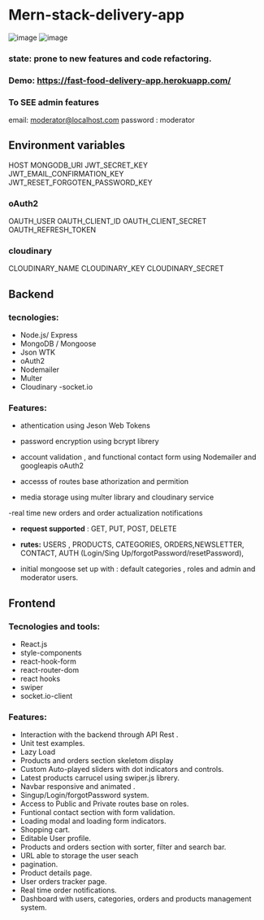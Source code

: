 # Mern-stack-delivery-app

![image](https://drive.google.com/uc?export=view&id=1suIMST1GKIYOxW_FYcWQKE7r2XvJx1qr)
![image](https://drive.google.com/uc?export=view&id=16KEyxTuiZ4JsuUrOT2UDAYqG9J-PNdQD)

### state: prone to new features and code refactoring.

### Demo: https://fast-food-delivery-app.herokuapp.com/

### To SEE admin features

email: moderator@localhost.com
password : moderator

## Environment variables

HOST
MONGODB_URI
JWT_SECRET_KEY
JWT_EMAIL_CONFIRMATION_KEY
JWT_RESET_FORGOTEN_PASSWORD_KEY

### oAuth2

OAUTH_USER
OAUTH_CLIENT_ID
OAUTH_CLIENT_SECRET
OAUTH_REFRESH_TOKEN

### cloudinary

CLOUDINARY_NAME
CLOUDINARY_KEY
CLOUDINARY_SECRET

## Backend

### tecnologies:

- Node.js/ Express
- MongoDB / Mongoose
- Json WTK
- oAuth2
- Nodemailer
- Multer
- Cloudinary
  -socket.io

### Features:

- athentication using Jeson Web Tokens

- password encryption using bcrypt librery

- account validation , and functional contact form using Nodemailer and googleapis oAuth2

- accesss of routes base athorization and permition

- media storage using multer library and cloudinary service

-real time new orders and order actualization notifications

- **request supported** : GET, PUT, POST, DELETE

- **rutes:** USERS , PRODUCTS, CATEGORIES, ORDERS,NEWSLETTER, CONTACT, AUTH (Login/Sing Up/forgotPassword/resetPassword),

- initial mongoose set up with : default categories , roles and admin and moderator users.

## Frontend

### Tecnologies and tools:

- React.js
- style-components
- react-hook-form
- react-router-dom
- react hooks
- swiper
- socket.io-client

### Features:

- Interaction with the backend through API Rest .
- Unit test examples.
- Lazy Load
- Products and orders section skeletom display
- Custom Auto-played sliders with dot indicators and controls.
- Latest products carrucel using swiper.js librery.
- Navbar responsive and animated .
- Singup/Login/forgotPassword system.
- Access to Public and Private routes base on roles.
- Funtional contact section with form validation.
- Loading modal and loading form indicators.
- Shopping cart.
- Editable User profile.
- Products and orders section with sorter, filter and search bar.
- URL able to storage the user seach
- pagination.
- Product details page.
- User orders tracker page.
- Real time order notifications.
- Dashboard with users, categories, orders and products management system.
